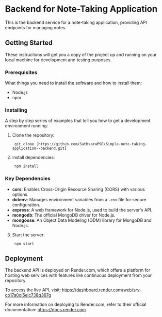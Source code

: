 
# Backend for Note-Taking Application

This is the backend service for a note-taking application, providing API endpoints for managing notes.

## Getting Started

These instructions will get you a copy of the project up and running on your local machine for development and testing purposes.

### Prerequisites

What things you need to install the software and how to install them:

- Node.js
- npm

### Installing

A step by step series of examples that tell you how to get a development environment running:

1. Clone the repository:

        git clone [https://github.com/SathsaraPSF/Simple-note-taking-application--backend.git]

2. Install dependencies:

        npm install

### Key Dependencies

- **cors**: Enables Cross-Origin Resource Sharing (CORS) with various options.
- **dotenv**: Manages environment variables from a `.env` file for secure configuration.
- **express**: A web framework for Node.js, used to build the server's API.
- **mongodb**: The official MongoDB driver for Node.js.
- **mongoose**: An Object Data Modeling (ODM) library for MongoDB and Node.js.

3. Start the server:

        npm start

## Deployment

The backend API is deployed on Render.com, which offers a platform for hosting web services with features like continuous deployment from your repository.

To access the live API, visit: https://dashboard.render.com/web/srv-co17a0ol5elc738q397g

For more information on deploying to Render.com, refer to their official documentation: https://docs.render.com
